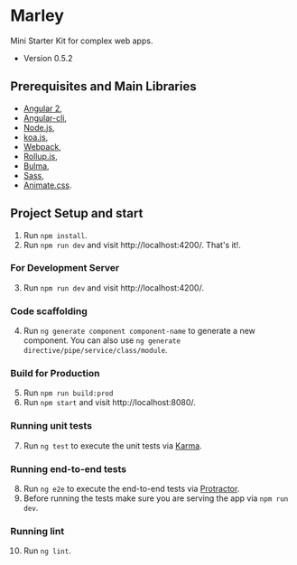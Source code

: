 # Marley

Mini Starter Kit for complex web apps.

* Version 0.5.2

## Prerequisites and Main Libraries

* [Angular 2](https://angular.io/),
* [Angular-cli](https://github.com/angular/angular-cli),
* [Node.js](https://nodejs.org/en/),
* [koa.js](http://koajs.com/),
* [Webpack](https://webpack.js.org/),
* [Rollup.js](https://rollupjs.org/),
* [Bulma](http://bulma.io/),
* [Sass](http://sass-lang.com/),
* [Animate.css](https://github.com/daneden/animate.css).

## Project Setup and start

1. Run `npm install`.
2. Run `npm run dev` and visit http://localhost:4200/. That's it!.

### For Development Server
3. Run `npm run dev` and visit http://localhost:4200/.

### Code scaffolding
4. Run `ng generate component component-name` to generate a new component. You can also use `ng generate directive/pipe/service/class/module`.

### Build for Production
5. Run `npm run build:prod`
6. Run `npm start` and visit http://localhost:8080/.

### Running unit tests
7. Run `ng test` to execute the unit tests via [Karma](https://karma-runner.github.io).

### Running end-to-end tests
8. Run `ng e2e` to execute the end-to-end tests via [Protractor](http://www.protractortest.org/).
9. Before running the tests make sure you are serving the app via `npm run dev`.

### Running lint
10. Run `ng lint`.